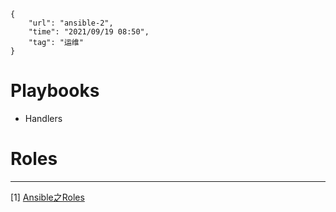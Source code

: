 ```
{
    "url": "ansible-2",
    "time": "2021/09/19 08:50",
    "tag": "运维"
}
```



# Playbooks


- Handlers


# Roles





---

[1] [Ansible之Roles](https://www.cnblogs.com/yanjieli/p/10971862.html)